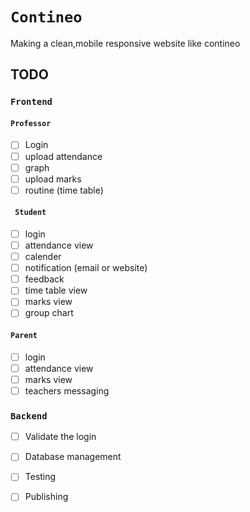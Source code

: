 # `Contineo`
Making a clean,mobile responsive website like contineo

## TODO
### `Frontend`
#### ` Professor `
- [ ] Login
- [ ] upload attendance         
- [ ] graph
- [ ] upload marks
- [ ] routine (time table)

#### ` Student` 
- [ ] login                     
- [ ] attendance view
- [ ] calender
- [ ] notification (email or website)
- [ ] feedback
- [ ] time table view
- [ ] marks view
- [ ] group chart

#### `Parent`
- [ ] login
- [ ] attendance view
- [ ] marks view
- [ ] teachers messaging 

### `Backend`
- [ ] Validate the login
- [ ] Database management
- [ ] Testing
- [ ] Publishing
	
